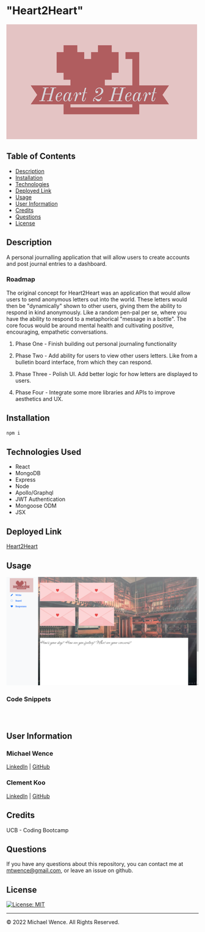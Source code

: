 # "Heart2Heart"

![Logo](./client/src/assets/logo.png)

## Table of Contents

- [Description](#description)
- [Installation](#installation)
- [Technologies](#technologies-used)
- [Deployed Link](#link)
- [Usage](#usage)
- [User Information](#user-information)
- [Credits](#credits)
- [Questions](#questions)
- [License](#license)

## Description

A personal journalling application that will allow users to create accounts and post journal entries to a dashboard.

### Roadmap

The original concept for Heart2Heart was an application that would allow users to send anonymous letters out into the world. These letters would then be "dynamically" shown to other users, giving them the ability to respond in kind anonymously. Like a random pen-pal per se, where you have the ability to respond to a metaphorical "message in a bottle". The core focus would be around mental health and cultivating positive, encouraging, empathetic conversations.

1. Phase One - Finish building out personal journaling functionality

2. Phase Two - Add ability for users to view other users letters. Like from a bulletin board interface, from which they can respond.

3. Phase Three - Polish UI. Add better logic for how letters are displayed to users.

4. Phase Four - Integrate some more libraries and APIs to improve aesthetics and UX.

## Installation

```ruby
npm i
```

## Technologies Used

- React
- MongoDB
- Express
- Node
- Apollo/Graphql
- JWT Authentication
- Mongoose ODM
- JSX

## Deployed Link

[Heart2Heart](https://heart-2-heartz.herokuapp.com/)

## Usage

![Homepage](./client/src/assets/homepage.png)

### Code Snippets

```ruby

```

```ruby

```

```ruby

```

## User Information

### **Michael Wence**

[LinkedIn](https://www.linkedin.com/in/michael-wence/) |
[GitHub](https://github.com/mtwence)

### **Clement Koo**

[LinkedIn](https://www.linkedin.com/in/clement-t-k-459322138/) |
[GitHub](https://github.com/C-K999)

## Credits

UCB - Coding Bootcamp

## Questions

If you have any questions about this repository, you can contact me at mtwence@gmail.com, or leave an issue on github.

## License

[![License: MIT](https://img.shields.io/badge/License-MIT-yellow.svg)](https://opensource.org/licenses/MIT)

---

© 2022 Michael Wence. All Rights Reserved.
